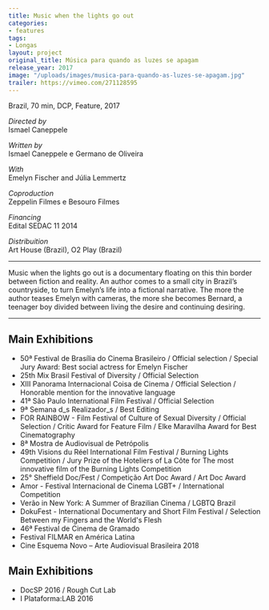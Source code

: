```yaml
---
title: Music when the lights go out
categories:
- features
tags:
- Longas
layout: project
original_title: Música para quando as luzes se apagam
release_year: 2017
image: "/uploads/images/musica-para-quando-as-luzes-se-apagam.jpg"
trailer: https://vimeo.com/271128595
---
```


Brazil, 70 min, DCP, Feature, 2017

_Directed by_  
Ismael Caneppele

_Written by_  
Ismael Caneppele e Germano de Oliveira

_With_  
Emelyn Fischer and Júlia Lemmertz

_Coproduction_  
Zeppelin Filmes e Besouro Filmes

_Financing_  
Edital SEDAC 11 2014

_Distribuition_  
Art House (Brazil), O2 Play (Brazil)

---

Music when the lights go out is a documentary floating on this thin border between fiction and reality. An author comes to a small city in Brazil’s countryside, to turn Emelyn’s life into a fictional narrative. The more the author teases Emelyn with cameras, the more she becomes Bernard, a teenager boy divided between living the desire and continuing desiring.

---

## Main Exhibitions

- 50ª Festival de Brasília do Cinema Brasileiro / Official selection / Special Jury Award: Best social actress for Emelyn Fischer
- 25th Mix Brasil Festival of Diversity / Official Selection
- XIII Panorama Internacional Coisa de Cinema / Official Selection / Honorable mention for the innovative language
- 41ª São Paulo International Film Festival / Official Selection
- 9ª Semana d_s Realizador_s / Best Editing
- FOR RAINBOW - Film Festival of Culture of Sexual Diversity / Official Selection / Critic Award for Feature Film / Elke Maravilha Award for Best Cinematography
- 8ª Mostra de Audiovisual de Petrópolis
- 49th Visions du Réel International Film Festival / Burning Lights Competition / Jury Prize of the Hoteliers of La Côte for The most innovative film of the Burning Lights Competition
- 25° Sheffield Doc/Fest / Competição Art Doc Award / Art Doc Award
- Amor - Festival Internacional de Cinema LGBT+ / International Competition
- Verão in New York: A Summer of Brazilian Cinema / LGBTQ Brazil
- DokuFest - International Documentary and Short Film Festival / Selection Between my Fingers and the World's Flesh
- 46ª Festival de Cinema de Gramado
- Festival FILMAR en América Latina
- Cine Esquema Novo – Arte Audiovisual Brasileira 2018

## Main Exhibitions

- DocSP 2016 / Rough Cut Lab
- I Plataforma:LAB 2016
